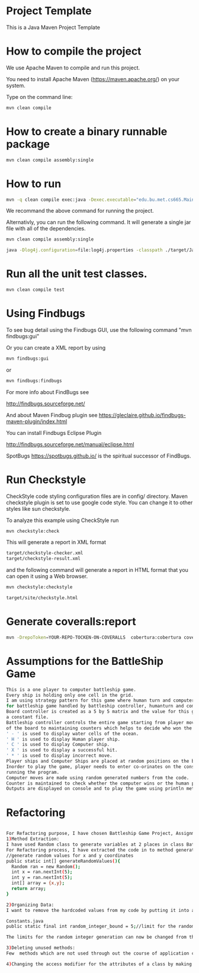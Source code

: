 # Project Template

This is a Java Maven Project Template


# How to compile the project

We use Apache Maven to compile and run this project. 

You need to install Apache Maven (https://maven.apache.org/)  on your system. 

Type on the command line: 

```bash
mvn clean compile
```

# How to create a binary runnable package 


```bash
mvn clean compile assembly:single
```


# How to run

```bash
mvn -q clean compile exec:java -Dexec.executable="edu.bu.met.cs665.Main" -Dlog4j.configuration="file:log4j.properties"
```

We recommand the above command for running the project. 

Alternativly, you can run the following command. It will generate a single jar file with all of the dependencies. 

```bash
mvn clean compile assembly:single

java -Dlog4j.configuration=file:log4j.properties -classpath ./target/JavaProjectTemplate-1.0-SNAPSHOT-jar-with-dependencies.jar  edu.bu.met.cs665.Main
```


# Run all the unit test classes.


```bash
mvn clean compile test

```

# Using Findbugs 

To see bug detail using the Findbugs GUI, use the following command "mvn findbugs:gui"

Or you can create a XML report by using  


```bash
mvn findbugs:gui 
```

or 


```bash
mvn findbugs:findbugs
```


For more info about FindBugs see 

http://findbugs.sourceforge.net/

And about Maven Findbug plugin see 
https://gleclaire.github.io/findbugs-maven-plugin/index.html


You can install Findbugs Eclipse Plugin 

http://findbugs.sourceforge.net/manual/eclipse.html



SpotBugs https://spotbugs.github.io/ is the spiritual successor of FindBugs.


# Run Checkstyle 

CheckStyle code styling configuration files are in config/ directory. Maven checkstyle plugin is set to use google code style. 
You can change it to other styles like sun checkstyle. 

To analyze this example using CheckStyle run 

```bash
mvn checkstyle:check
```

This will generate a report in XML format


```bash
target/checkstyle-checker.xml
target/checkstyle-result.xml
```

and the following command will generate a report in HTML format that you can open it using a Web browser. 

```bash
mvn checkstyle:checkstyle
```

```bash
target/site/checkstyle.html
```


# Generate  coveralls:report 

```bash
mvn -DrepoToken=YOUR-REPO-TOCKEN-ON-COVERALLS  cobertura:cobertura coveralls:report
```


# Assumptions for the BattleShip Game 

```bash
This is a one player to computer battleship game.
Every ship is holding only one cell in the grid.
I am using strategy pattern for this game where human turn and computer turn are behaviors
for battleship game handled by battleship controller, humanturn and computerturn classes.
Board controller is created as a 5 by 5 matrix and the value for this grid is taken from 
a constant file.
Battleship controller controls the entire game starting from player move to maintaining the state 
of the board to maintaining counters which helps to decide who won the game.
' - ' is used to display water cells of the ocean.
' H ' is used to display Human player ship.
' C ' is used to display Computer ship.
' X ' is used to display a successful hit.
' * ' is used to display incorrect move.
Player ships and Computer Ships are placed at random positions on the board.
Inorder to play the game, player needs to enter co-orinates on the console after
running the program.
Computer moves are made using random generated numbers from the code.
Counter is maintained to check whether the computer wins or the human player.
Outputs are displayed on console and to play the game using println methods and scanner methods.
```
# Refactoring
```bash

For Refactoring purpose, I have chosen Battleship Game Project, Assignment 4.
1)Method Extraction:
I have used Random class to generate variables at 2 places in class Battleship.java inside the methods deployPlayerShips( ) and deployComputerShips( ). Here the same lines of code is used which can be extracted to a method and used.
For Refactoring process, I have extracted the code in to method generateRandomValues( ) which returns integer array and is used to get the x and y co-ordinates for deploying ships in the for loop. This will help me to avoid duplicate lines of code.
//generate random values for x and y coordinates
public static int[] generateRandomValues(){
  Random ran = new Random();
  int x = ran.nextInt(5);
  int y = ran.nextInt(5);
  int[] array = {x,y};
  return array;
}

2)Organizing Data:
I want to remove the hardcoded values from my code by putting it into a Constants file, so that at the later stage of the application if there is a requirement to change the limits for such values, it can be changed from a single file instead of changing it at multiple places.

Constants.java
public static final int random_integer_bound = 5;//limit for the random integers.

The limits for the random integer generation can now be changed from the constants file without changing any other files.

3)Deleting unused methods:
Few  methods which are not used through out the course of application can be removed. So I am removing method getComputerCoordinates( ) from ComputerTurn.java as a part of code cleanup.

4)Changing the access modifier for the attributes of a class by making it private.

```


